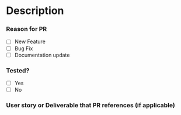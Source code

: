 # Description

### Reason for PR

- [ ] New Feature
- [ ] Bug Fix
- [ ] Documentation update

### Tested?

- [ ] Yes
- [ ] No

### User story or Deliverable that PR references (if applicable)
